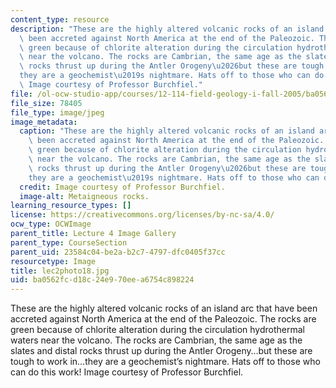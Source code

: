 ```yaml
---
content_type: resource
description: "These are the highly altered volcanic rocks of an island arc that have\
  \ been accreted against North America at the end of the Paleozoic. The rocks are\
  \ green because of chlorite alteration during the circulation hydrothermal waters\
  \ near the volcano. The rocks are Cambrian, the same age as the slates and distal\
  \ rocks thrust up during the Antler Orogeny\u2026but these are tough to work in\u2026\
  they are a geochemist\u2019s nightmare. Hats off to those who can do this work!\
  \ Image courtesy of Professor Burchfiel."
file: /ol-ocw-studio-app/courses/12-114-field-geology-i-fall-2005/ba0562fcd18c24e970eea6754c898224_lec2photo18.jpg
file_size: 78405
file_type: image/jpeg
image_metadata:
  caption: "These are the highly altered volcanic rocks of an island arc that have\
    \ been accreted against North America at the end of the Paleozoic. The rocks are\
    \ green because of chlorite alteration during the circulation hydrothermal waters\
    \ near the volcano. The rocks are Cambrian, the same age as the slates and distal\
    \ rocks thrust up during the Antler Orogeny\u2026but these are tough to work in\u2026\
    they are a geochemist\u2019s nightmare. Hats off to those who can do this work!"
  credit: Image courtesy of Professor Burchfiel.
  image-alt: Metaigneous rocks.
learning_resource_types: []
license: https://creativecommons.org/licenses/by-nc-sa/4.0/
ocw_type: OCWImage
parent_title: Lecture 4 Image Gallery
parent_type: CourseSection
parent_uid: 23584c04-be2a-b2c7-4797-dfc0405f37cc
resourcetype: Image
title: lec2photo18.jpg
uid: ba0562fc-d18c-24e9-70ee-a6754c898224
---
```

These are the highly altered volcanic rocks of an island arc that have been accreted against North America at the end of the Paleozoic. The rocks are green because of chlorite alteration during the circulation hydrothermal waters near the volcano. The rocks are Cambrian, the same age as the slates and distal rocks thrust up during the Antler Orogeny…but these are tough to work in…they are a geochemist’s nightmare. Hats off to those who can do this work! Image courtesy of Professor Burchfiel.